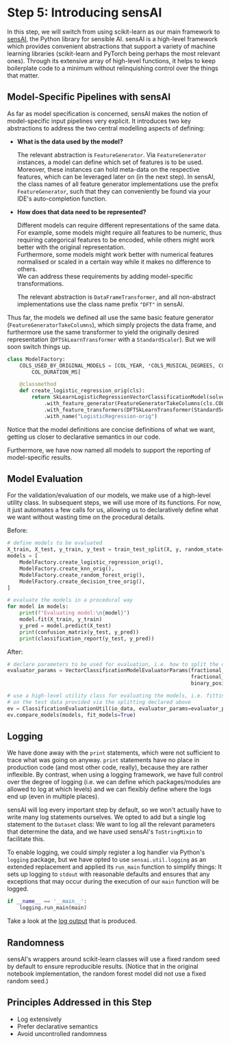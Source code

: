 # Step 5: Introducing sensAI

In this step, we will switch from using scikit-learn as our main framework to 
[sensAI](https://github.com/jambit/sensAI), the Python library for sensible AI.
sensAI is a high-level framework which provides convenient abstractions that
support a variety of machine learning libraries (scikit-learn and PyTorch being
perhaps the most relevant ones).
Through its extensive array of high-level functions, it helps to keep boilerplate
code to a minimum without relinquishing control over the things that matter.

## Model-Specific Pipelines with sensAI

As far as model specification is concerned, sensAI makes the notion of model-specific
input pipelines very explicit. It introduces two key abstractions to address
the two central modelling aspects of defining:

  * **What is the data used by the model?**
    
    The relevant abstraction is `FeatureGenerator`. 
    Via `FeatureGenerator` instances, a model can define which set of features is to be used. 
    Moreover, these instances can hold meta-data on the respective features,
    which can be leveraged later on (in the next step).
    In sensAI, the class names of all feature generator implementations use the prefix
    `FeatureGenerator`, such that they can conveniently be found via your IDE's 
    auto-completion function.

  * **How does that data need to be represented?**
    
    Different models can require different representations of the same data.
    For example, some models might require all features to be numeric, thus 
    requiring categorical features to be encoded, while others might work better
    with the original representation.   
    Furthermore, some models might work better with numerical features normalised or 
    scaled in a certain way while it makes no difference to others.  
    We can address these requirements by adding model-specific transformations.
 
    The relevant abstraction is `DataFrameTransformer`, and all non-abstract 
    implementations use the class name prefix `"DFT"` in sensAI.

Thus far, the models we defined all use the same basic feature generator 
(`FeatureGeneratorTakeColumns`), which simply projects the data frame,
and furthermore use the same transformer to yield the originally desired
representation (`DFTSkLearnTransformer` with a `StandardScaler`).
But we will soon switch things up.

```python
class ModelFactory:
    COLS_USED_BY_ORIGINAL_MODELS = [COL_YEAR, *COLS_MUSICAL_DEGREES, COL_KEY, COL_MODE, COL_TEMPO, COL_TIME_SIGNATURE, COL_LOUDNESS,
        COL_DURATION_MS]

    @classmethod
    def create_logistic_regression_orig(cls):
        return SkLearnLogisticRegressionVectorClassificationModel(solver='lbfgs', max_iter=1000) \
            .with_feature_generator(FeatureGeneratorTakeColumns(cls.COLS_USED_BY_ORIGINAL_MODELS)) \
            .with_feature_transformers(DFTSkLearnTransformer(StandardScaler())) \
            .with_name("LogisticRegression-orig")
```

Notice that the model definitions are concise definitions of what we want, getting
us closer to declarative semantics in our code.

Furthermore, we have now named all models to support the reporting of model-specific results.

## Model Evaluation

For the validation/evaluation of our models, we make use of a high-level utility class.
In subsequent steps, we will use more of its functions. 
For now, it just automates a few calls for us, allowing us to declaratively define
what we want without wasting time on the procedural details.

Before:
```python
# define models to be evaluated
X_train, X_test, y_train, y_test = train_test_split(X, y, random_state=42, test_size=0.3, shuffle=True)
models = [
    ModelFactory.create_logistic_regression_orig(),
    ModelFactory.create_knn_orig(),
    ModelFactory.create_random_forest_orig(),
    ModelFactory.create_decision_tree_orig(),
]

# evaluate the models in a procedural way
for model in models:
    print(f"Evaluating model:\n{model}")
    model.fit(X_train, y_train)
    y_pred = model.predict(X_test)
    print(confusion_matrix(y_test, y_pred))
    print(classification_report(y_test, y_pred))
```
After:

```python
# declare parameters to be used for evaluation, i.e. how to split the data (fraction and random seed)
evaluator_params = VectorClassificationModelEvaluatorParams(fractional_split_test_fraction=0.3,
                                                            fractional_split_random_seed=42,
                                                            binary_positive_label=dataset.class_positive)

# use a high-level utility class for evaluating the models, i.e. fitting on the training data and evaluating
# on the test data provided via the splitting declared above
ev = ClassificationEvaluationUtil(io_data, evaluator_params=evaluator_params)
ev.compare_models(models, fit_models=True)
```


## Logging

We have done away with the `print` statements, which were not sufficient to trace
what was going on anyway. 
`print` statements have no place in production code (and most other code, really), 
because they are rather inflexible.
By contrast, when using a logging framework, we have full control over the degree of logging (i.e. we 
can define which packages/modules are allowed to log at which levels) and we can flexibly
define where the logs end up (even in multiple places).

sensAI will log every important step by default, so we won't actually have to write 
many log statements ourselves.
We opted to add but a single log statement to the `Dataset` class:
We want to log all the relevant parameters that determine the data, and we have 
used sensAI's `ToStringMixin` to facilitate this.

To enable logging, we could simply register a log handler via Python's `logging`
package, but we have opted to use `sensai.util.logging` as an extended replacement 
and applied its `run_main` function to simplify things:
It sets up logging to `stdout` with reasonable defaults and ensures that any exceptions that may occur
during the execution of our `main` function will be logged.

```python
if __name__ == '__main__':
    logging.run_main(main)
```

Take a look at the [log output](output.txt) that is produced.

## Randomness

sensAI's wrappers around scikit-learn classes will use a fixed random seed by default
to ensure reproducible results.
(Notice that in the original notebook implementation, the random forest model did not 
use a fixed random seed.)

## Principles Addressed in this Step

* Log extensively
* Prefer declarative semantics
* Avoid uncontrolled randomness